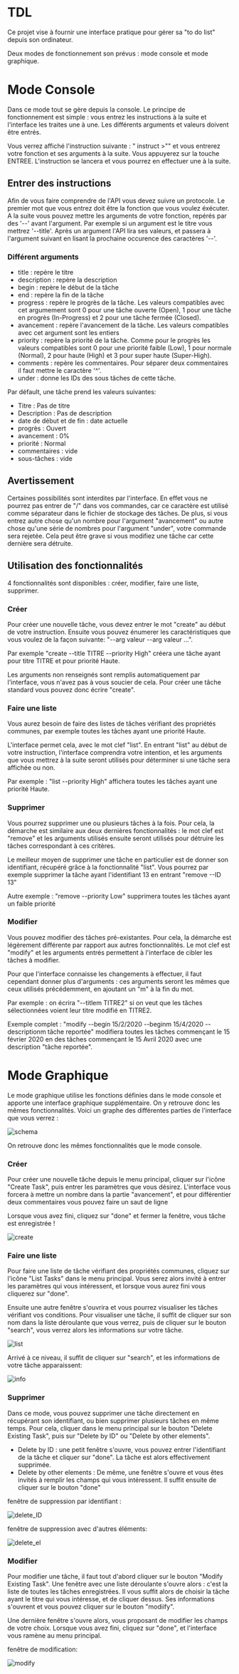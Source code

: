 # TDL

Ce projet vise à fournir une interface pratique pour gérer sa "to do list" depuis son ordinateur.

Deux modes de fonctionnement son prévus : mode console et mode graphique.

# Mode Console 

Dans ce mode tout se gère depuis la console. Le principe de fonctionnement est simple : vous entrez les instructions à la suite et l'interface les traites une à une. Les différents arguments et valeurs doivent être entrés.

Vous verrez affiché l'instruction suivante : " instruct >"" et vous entrerez votre fonction et ses arguments à la suite. Vous appuyerez sur la touche ENTREE. L'instruction se lancera et vous pourrez en effectuer une à la suite. 

## Entrer des instructions

Afin de vous faire comprendre de l'API vous devez suivre un protocole. Le premier mot que vous entrez doit être la fonction que vous voulez éxécuter. A la suite vous pouvez mettre les arguments de votre fonction, repérés par des '--' avant l'argument. Par exemple si un argument est le titre vous mettrez '--title'. Après un argument l'API lira ses valeurs, et passera à l'argument suivant en lisant la prochaine occurence des caractères '--'. 

### Différent arguments

- title : repère le titre
- description : repère la description
- begin : repère le début de la tâche
- end : repère la fin de la tâche
- progress : repère le progrès de la tâche. Les valeurs compatibles avec cet argumement sont 0 pour une tâche ouverte (Open), 1 pour une tâche en progrès (In-Progress) et 2 pour une tâche fermée (Closed).
- avancement : repère l'avancement de la tâche. Les valeurs compatibles avec cet argument sont les entiers
- priority : repère la priorité de la tâche. Comme pour le progrès les valeurs compatibles sont 0 pour une priorité faible (Low), 1 pour normale (Normal), 2 pour haute (High) et 3 pour super haute (Super-High).
- comments : repère les commentaires. Pour séparer deux commentaires il faut mettre le caractère '^'.
- under : donne les IDs des sous tâches de cette tâche.

Par défault, une tâche prend les valeurs suivantes: 
- Titre : Pas de titre
- Description : Pas de description
- date de début et de fin : date actuelle
- progrès : Ouvert
- avancement : 0%
- priorité : Normal
- commentaires : vide
- sous-tâches : vide

## Avertissement 

Certaines possibilités sont interdites par l'interface. En effet vous ne pourrez pas entrer de "/" dans vos commandes, car ce caractère est utilisé comme séparateur dans le fichier de stockage des tâches.
De plus, si vous entrez autre chose qu'un nombre pour l'argument "avancement" ou autre chose qu'une série de nombres pour l'argument "under", votre commande sera rejetée. Cela peut être grave si vous modifiez une tâche car cette dernière sera détruite.

## Utilisation des fonctionnalités

4 fonctionnalités sont disponibles : créer, modifier, faire une liste, supprimer.

### Créer

Pour créer une nouvelle tâche, vous devez entrer le mot "create" au début de votre instruction.
Ensuite vous pouvez énumerer les caractéristiques que vous voulez de la façon suivante:
 "--arg valeur --arg valeur ...". 
 
 Par exemple "create --title TITRE --priority High" créera une tâche ayant pour titre TITRE et pour priorité Haute.
 
 Les arguments non renseignés sont remplis automatiquement par l'interface, vous n'avez pas à vous soucier de cela.
Pour créer une tâche standard vous pouvez donc écrire "create".

### Faire une liste

Vous aurez besoin de faire des listes de tâches vérifiant des propriétés communes, par exemple toutes les tâches ayant une priorité Haute.

L'interface permet cela, avec le mot clef "list". En entrant "list" au début de votre instruction, l'interface comprendra votre intention, et les arguments que vous mettrez à la suite seront utilisés pour déterminer si une tâche sera affichée ou non.

Par exemple : "list --priority High" affichera toutes les tâches ayant une priorité Haute.

### Supprimer

Vous pourrez supprimer une ou plusieurs tâches à la fois. Pour cela, la démarche est similaire aux deux dernières fonctionnalités : le mot clef est "remove" et les arguments utilisés ensuite seront utilisés pour détruire les tâches correspondant à ces critères. 

Le meilleur moyen de supprimer une tâche en particulier est de donner son identifiant, récupéré grâce à la fonctionnalité "list". Vous pourrez par exemple supprimer la tâche ayant l'identifiant 13 en entrant "remove --ID 13"

Autre exemple : "remove --priority Low" supprimera toutes les tâches ayant un faible priorité

### Modifier

Vous pouvez modifier des tâches pré-existantes. Pour cela, la démarche est légèrement différente par rapport aux autres fonctionnalités. Le mot clef est "modify" et les arguments entrés permettent à l'interface de cibler les tâches à modifier.

Pour que l'interface connaisse les changements à effectuer, il faut cependant donner plus d'arguments : ces arguments seront les mêmes que ceux utilisés précédemment, en ajoutant un "m" à la fin du mot.

Par exemple : on écrira "--titlem TITRE2" si on veut que les tâches sélectionnées voient leur titre modifié en TITRE2.

Exemple complet : "modify --begin 15/2/2020 --beginm 15/4/2020 --descriptionm tâche reportée" modifiera toutes les tâches commençant le 15 février 2020 en des tâches commençant le 15 Avril 2020 avec une description "tâche reportée".

# Mode Graphique

Le mode graphique utilise les fonctions définies dans le mode console et apporte une interface graphique supplémentaire. On y retrouve donc les mêmes fonctionnalités. Voici un graphe des différentes parties de l'interface que vous verrez :

![schema](schema.png)

On retrouve donc les mêmes fonctionnalités que le mode console. 

### Créer

Pour créer une nouvelle tâche depuis le menu principal, cliquer sur l'icône "Create Task", puis entrer les paramètres que vous désirez. L'interface vous forcera à mettre un nombre dans la partie "avancement", et pour différentier deux commentaires vous pouvez faire un saut de ligne

Lorsque vous avez fini, cliquez sur "done" et fermer la fenêtre, vous tâche est enregistrée !

![create](create_graphic.png)

### Faire une liste

Pour faire une liste de tâche vérifiant des propriétés communes, cliquez sur l'icône "List Tasks" dans le menu principal. Vous serez alors invité à entrer les paramètres qui vous intéressent, et lorsque vous aurez fini vous cliquerez sur "done".

Ensuite une autre fenêtre s'ouvrira et vous pourrez visualiser les tâches vérifiant vos conditions. Pour visualiser une tâche, il suffit de cliquer sur son nom dans la liste déroulante que vous verrez, puis de cliquer sur le bouton "search", vous verrez alors les informations sur votre tâche.

![list](list_graphic.png)

Arrivé à ce niveau, il suffit de cliquer sur "search", et les informations de votre tâche apparaissent:

![info](info_graphic.png)

### Supprimer

Dans ce mode, vous pouvez supprimer une tâche directement en récupérant son identifiant, ou bien supprimer plusieurs tâches en même temps. Pour cela, cliquer dans le menu principal sur le bouton "Delete Existing Task", puis sur "Delete by ID" ou "Delete by other elements".

- Delete by ID : une petit fenêtre s'ouvre, vous pouvez entrer l'identifiant de la tâche et cliquer sur "done". La tâche est alors effectivement supprimée. 
- Delete by other elements : De même, une fenêtre s'ouvre et vous êtes invités à remplir les champs qui vous intéressent. Il suffit ensuite de cliquer sur le bouton "done"

fenêtre de suppression par identifiant :

![delete_ID](delete_ID_graphic.png)

fenêtre de suppression avec d'autres éléments:

![delete_el](delete_el_graphic.png)



### Modifier

Pour modifier une tâche, il faut tout d'abord cliquer sur le bouton "Modify Existing Task". Une fenêtre avec une liste déroulante s'ouvre alors : c'est la liste de toutes les tâches enregistrées. Il vous suffit alors de choisir la tâche ayant le titre qui vous intéresse, et de cliquer dessus. Ses informations s'ouvrent et vous pouvez cliquer sur le bouton "modiify".

Une dernière fenêtre s'ouvre alors, vous proposant de modifier les champs de votre choix. Lorsque vous avez fini, cliquez sur "done", et l'interface vous ramène au menu principal.

fenêtre de modification:

![modify](modify_graphic.png)
